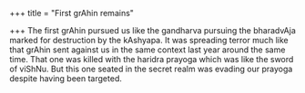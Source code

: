 +++
title = "First grAhin remains"

+++
The first grAhin pursued us like the gandharva pursuing the bharadvAja
marked for destruction by the kAshyapa. It was spreading terror much
like that grAhin sent against us in the same context last year around
the same time. That one was killed with the haridra prayoga which was
like the sword of viShNu. But this one seated in the secret realm was
evading our prayoga despite having been targeted.
